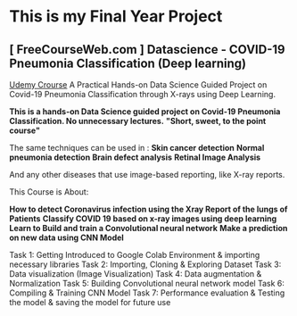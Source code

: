 # This is my Final Year Project

## [ FreeCourseWeb.com ] Datascience - COVID-19 Pneumonia Classification (Deep learning)
[Udemy Crourse](https://www.udemy.com/course/datasciencecovid-19-pneumonia-classificationdeep-learning/)
A Practical Hands-on Data Science Guided Project on Covid-19 Pneumonia Classification through X-rays using Deep Learning.

**This is a hands-on Data Science guided project on Covid-19 Pneumonia Classification. No unnecessary lectures.**
**"Short, sweet, to the point course"**

The same techniques can be used in :
**Skin cancer detection**
**Normal pneumonia detection**
**Brain defect analysis**
**Retinal Image Analysis**




And any other diseases that use image-based reporting, like X-ray reports.

This Course is About:


**How to detect Coronavirus infection using the Xray Report of the lungs of Patients**
**Classify COVID 19 based on x-ray images using deep learning**
**Learn to Build and train a Convolutional neural network**
**Make a prediction on new data using CNN Model**




Task 1: Getting Introduced to Google Colab Environment & importing necessary libraries
Task 2: Importing, Cloning & Exploring Dataset
Task 3: Data visualization (Image Visualization)
Task 4: Data augmentation & Normalization
Task 5: Building Convolutional neural network model
Task 6: Compiling & Training CNN Model
Task 7: Performance evaluation & Testing the model & saving the model for future use

